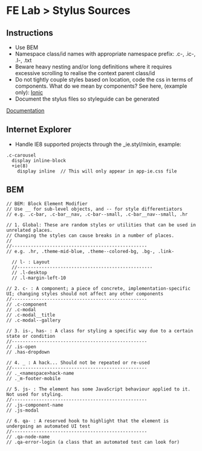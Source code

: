 FE Lab > Stylus Sources
=================

Instructions
-------------

- Use BEM
- Namespace class/id names with appropriate namespace prefix: .c-, .ic-, .l-, .txt 
- Beware heavy nesting and/or long definitions where it requires excessive scrolling to realise the context parent class/id
- Do not tightly couple styles based on location, code the css in terms of components. What do we mean by components? See here, (example only): [Ionic](http://ionicframework.com/docs/components/)
- Document the stylus files so styleguide can be generated

[Documentation](https://loweproferotech.atlassian.net/wiki/display/IL/The+Stylus+Standard)

Internet Explorer
-------------
- Handle IE8 supported projects through the _ie.styl/mixin, example:
```
.c-carousel
  display inline-block
  +ie(8)
    display inline  // This will only appear in app-ie.css file
```

BEM
-------------
```
// BEM: Block Element Modifier
// Use __ for sub-level objects, and -- for style differentiators
// e.g. .c-bar, .c-bar__nav, .c-bar--small, .c-bar__nav--small, .hr

// 1. Global: These are random styles or utilities that can be used in unrelated places. 
// Changing the styles can cause breaks in a number of places.
// 
//--------------------------------------------------
// e.g. .hr, .theme-mid-blue, .theme--colored-bg, .bg-, .link-

  // l- : Layout
  //--------------------------------------------------
  // .l-desktop
  // .l-margin-left-10

// 2. c- : A component; a piece of concrete, implementation-specific UI; changing styles should not affect any other components
//--------------------------------------------------
// .c-component
// .c-modal
// .c-modal__title
// .c-modal--gallery

// 3. is-, has- : A class for styling a specific way due to a certain state or condition
//--------------------------------------------------
// .is-open
// .has-dropdown

// 4. _ : A hack... Should not be repeated or re-used
//--------------------------------------------------
// ._<namespace>hack-name
// ._m-footer-mobile

// 5. js- : The element has some JavaScript behaviour applied to it. Not used for styling.
//--------------------------------------------------
// .js-component-name
// .js-modal

// 6. qa- : A reserved hook to highlight that the element is undergoing an automated UI test
//--------------------------------------------------
// .qa-node-name
// .qa-error-login (a class that an automated test can look for)
```